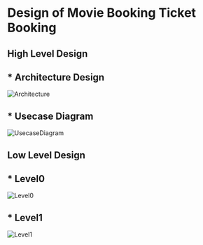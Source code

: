 
# Design of Movie Booking Ticket Booking

## High Level Design 
## * Architecture Design
![Architecture](https://github.com/avnish8726/M1_Movie_Ticket_Booking/blob/main/2_Architecture/HIGH-LEVEL.PNG)

## * Usecase Diagram
![UsecaseDiagram](https://github.com/avnish8726/M1_Movie_Ticket_Booking/blob/main/2_Architecture/UseCase.png)

## Low Level Design 
## * Level0
![Level0](https://github.com/avnish8726/M1_Movie_Ticket_Booking/blob/main/2_Architecture/Level_0.png)

## * Level1
![Level1](https://github.com/avnish8726/M1_Movie_Ticket_Booking/blob/main/2_Architecture/Level%20_1.PNG)
